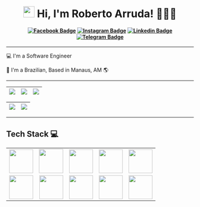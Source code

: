 <h1 align="center">
  <img src="https://media.giphy.com/media/hvRJCLFzcasrR4ia7z/giphy.gif" width="30px"> Hi, I'm Roberto Arruda! 👨🏻‍💻
</h1>

<h4 align="center">

[![Facebook Badge](https://img.shields.io/badge/-Facebook-blue?style=for-the-badge&logo=Facebook&logoColor=white&link=https://github.com/roberto0arruda)](https://www.facebook.com/roberto0arruda/)
[![Instagram Badge](https://img.shields.io/badge/Instagram-E4405F?style=for-the-badge&logo=instagram&logoColor=white)](https://www.instagram.com/roberto0arruda/)
[![Linkedin Badge](https://img.shields.io/badge/-Linkedin-blue?style=for-the-badge&logo=Linkedin&logoColor=white&link=https://github.com/roberto0arruda)](https://www.linkedin.com/in/roberto0arruda/)
[![Telegram Badge](https://img.shields.io/badge/Telegram-2CA5E0?style=for-the-badge&logo=telegram&logoColor=white)](https://t.me/roberto0arruda)

</h4>

___
💻 I'm a Software Engineer

🏡 I'm a Brazilian, Based in Manaus, AM 🌎
___

| ![](http://github-profile-summary-cards.vercel.app/api/cards/stats?username=roberto0arruda&theme=nord_dark) | ![](http://github-profile-summary-cards.vercel.app/api/cards/repos-per-language?username=roberto0arruda&hide=Html&theme=nord_dark) | ![](http://github-profile-summary-cards.vercel.app/api/cards/most-commit-language?username=roberto0arruda&theme=nord_dark) |
| :-: | :-: | :-: |

| ![](http://github-profile-summary-cards.vercel.app/api/cards/profile-details?username=roberto0arruda&theme=nord_dark) | ![](https://github-readme-streak-stats.herokuapp.com/?user=roberto0arruda&hide_border=true&date_format=M%20j%5B%2C%20Y%5D&background=2D3742&stroke=2D3742&ring=6bbbca&fire=6bbbca&currStreakNum=fff&sideNums=6bbbca&currStreakLabel=6bbbca&sideLabels=fff&dates=fff) |
|:------------------------------------------------------------------------------------------------------------------:|:-----------------------------------------------------------------------------------------------------------------------------------------------------------------------------------------------------------------------------------------------------------------:|

___
## Tech Stack :computer:

<table>
  <tbody>
    <tr>
      <td align="center">
        <img height="64px" src="https://cdn.svgporn.com/logos/php.svg">
      </td>
      <td align="center">
        <img height=65px src="https://cdn.svgporn.com/logos/laravel.svg">
      </td>
      <td align="center">
        <img height="64px" src="https://cdn.svgporn.com/logos/javascript.svg">
      </td>
      <td align="center">
        <img height="64px" src="https://cdn.svgporn.com/logos/vue.svg">
      </td>
      <td align="center">
        <img height="64px" src="https://cdn.svgporn.com/logos/docker.svg">
      </td>
    </tr>
    <tr>
      <td align="center">
        <img height="64px" src="https://cdn.svgporn.com/logos/mysql.svg">
      </td>
      <td align="center">
        <img height="64px" src="https://cdn.svgporn.com/logos/postgresql.svg">
      </td>
      <td align="center">
        <img height="64px" src="https://cdn.svgporn.com/logos/github-actions.svg">
      </td>
      <td align="center">
        <img height="64px" src="https://cdn.svgporn.com/logos/aws.svg">
      </td>
      <td align="center">
        <img height="64px" src="https://cdn.svgporn.com/logos/git.svg">
      </td>
    </tr>
  </tbody>
</table>
